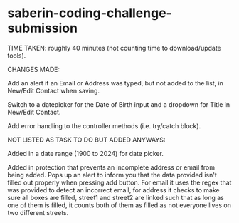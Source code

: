 # saberin-coding-challenge-submission

TIME TAKEN: 
roughly 40 minutes (not counting time to download/update tools).



CHANGES MADE:

Add an alert if an Email or Address was typed, but not added to the list, in New/Edit
Contact when saving.

Switch to a datepicker for the Date of Birth input and a dropdown for Title in New/Edit
Contact.

Add error handling to the controller methods (i.e. try/catch block).




NOT LISTED AS TASK TO DO BUT ADDED ANYWAYS:

Added in a date range (1900 to 2024) for date picker.

Added in protection that prevents an incomplete address or email from being added. Pops up an alert to inform you that the data provided isn't filled out properly when pressing add button. For email it uses the regex that was provided to detect an incorrect email, for address it checks to make sure all boxes are filled, street1 and street2 are linked such that as long as one of them is filled, it counts both of them as filled as not everyone lives on two different streets.
